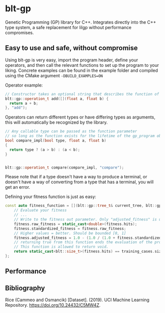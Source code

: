 # blt-gp
Genetic Programming (GP) library for C++. Integrates directly into the C++ type system, a safe replacement for lilgp without performance compromises.

## Easy to use and safe, without compromise
Using blt-gp is very easy, import the program header, define your operators, and then call the relevant functions to set up the program to your liking. 
Concrete examples can be found in the example folder and compiled using the CMake argument `-DBUILD_EXAMPLES=ON`

Operator example:
```c++
// Constructor takes an optional string that describes the function of the operator. Used in printing.
blt::gp::operation_t add([](float a, float b) {
  return a + b;
}, "add");
```
Operators can return different types or have differing types as arguments, this will automatically be recognized by the library.
```c++
// Any callable type can be passed as the function parameter
// so long as the function exists for the lifetime of the gp_program object.
bool compare_impl(bool type, float a, float b)
{
  return type ? (a > b) : (a < b);
}


blt::gp::operation_t compare(compare_impl, "compare");
```
Please note that if a type doesn't have a way to produce a terminal, or doesn't have a way of converting from a type that has a terminal, you will get an error.

Defining your fitness function is just as easy:
```c++
const auto fitness_function = [](blt::gp::tree_t& current_tree, blt::gp::fitness_t& fitness, blt::size_t current_index) {
    // Evaluate your fitness
    // ...
    // Write to the fitness out parameter. Only "adjusted_fitness" is used during evaluation.
    fitness.raw_fitness = static_cast<double>(fitness.hits);
    fitness.standardized_fitness = fitness.raw_fitness;
    // Higher values = better. Should be bounded [0, 1]
    fitness.adjusted_fitness = 1.0 - (1.0 / (1.0 + fitness.standardized_fitness));
    // returning true from this function ends the evaluation of the program, as this signals that a valid solution was found.
    // This function is allowed to return void.
    return static_cast<blt::size_t>(fitness.hits) == training_cases.size();
};
```

## Performance

## Bibliography
Rice (Cammeo and Osmancik) [Dataset]. (2019). UCI Machine Learning Repository. https://doi.org/10.24432/C5MW4Z.
